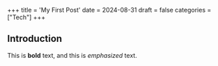 +++
title = 'My First Post'
date = 2024-08-31
draft = false
categories = ["Tech"]
+++
## Introduction

This is **bold** text, and this is *emphasized* text.

